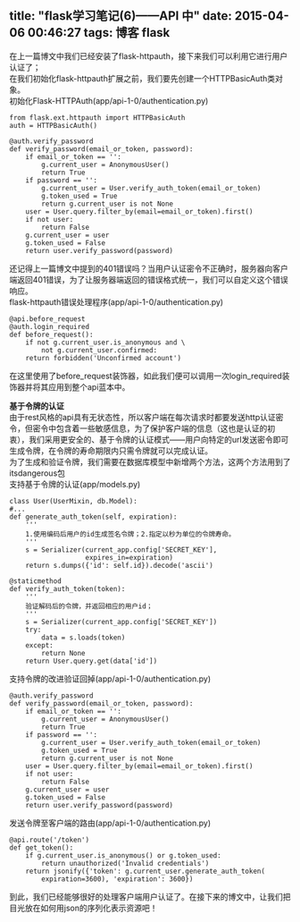 title: "flask学习笔记(6)——API 中"
date: 2015-04-06 00:46:27
tags: 博客 flask
---
在上一篇博文中我们已经安装了flask-httpauth，接下来我们可以利用它进行用户认证了；<br/>
在我们初始化flask-httpauth扩展之前，我们要先创建一个HTTPBasicAuth类对象。<br/>
初始化Flask-HTTPAuth(app/api-1-0/authentication.py)

	from flask.ext.httpauth import HTTPBasicAuth
	auth = HTTPBasicAuth()

	@auth.verify_password
	def verify_password(email_or_token, password):
    	if email_or_token == '':
        	g.current_user = AnonymousUser()
        	return True
    	if password == '':
        	g.current_user = User.verify_auth_token(email_or_token)
        	g.token_used = True
        	return g.current_user is not None
    	user = User.query.filter_by(email=email_or_token).first()
    	if not user:
        	return False
    	g.current_user = user
    	g.token_used = False
    	return user.verify_password(password)

还记得上一篇博文中提到的401错误吗？当用户认证密令不正确时，服务器向客户端返回401错误，为了让服务器端返回的错误格式统一，我们可以自定义这个错误响应。<br/>
flask-httpauth错误处理程序(app/api-1-0/authentication.py)
	
	@api.before_request
	@auth.login_required
	def before_request():
    	if not g.current_user.is_anonymous and \
            not g.current_user.confirmed:
        return forbidden('Unconfirmed account')

在这里使用了before_request装饰器，如此我们便可以调用一次login_required装饰器并将其应用到整个api蓝本中。

<strong>基于令牌的认证</strong><br/>
由于rest风格的api具有无状态性，所以客户端在每次请求时都要发送http认证密令，但密令中包含着一些敏感信息，为了保护客户端的信息（这也是认证的初衷），我们采用更安全的、基于令牌的认证模式——用户向特定的url发送密令即可生成令牌，在令牌的寿命期限内只需令牌就可以完成认证。<br/>
为了生成和验证令牌，我们需要在数据库模型中新增两个方法，这两个方法用到了itsdangerous包<br/>
支持基于令牌的认证(app/models.py)

	class User(UserMixin, db.Model):
	#...
	def generate_auth_token(self, expiration):
        '''
		1.使用编码后用户的id生成签名令牌；2.指定以秒为单位的令牌寿命。
		'''
		s = Serializer(current_app.config['SECRET_KEY'],
                       expires_in=expiration)
        return s.dumps({'id': self.id}).decode('ascii')

    @staticmethod
    def verify_auth_token(token):
		'''
		验证解码后的令牌，并返回相应的用户id；
		'''
        s = Serializer(current_app.config['SECRET_KEY'])
        try:
            data = s.loads(token)
        except:
            return None
        return User.query.get(data['id'])

支持令牌的改进验证回掉(app/api-1-0/authentication.py)

	@auth.verify_password
	def verify_password(email_or_token, password):
    	if email_or_token == '':
        	g.current_user = AnonymousUser()
        	return True
    	if password == '':
        	g.current_user = User.verify_auth_token(email_or_token)
        	g.token_used = True
        	return g.current_user is not None
   		user = User.query.filter_by(email=email_or_token).first()
    	if not user:
        	return False
    	g.current_user = user
    	g.token_used = False
    	return user.verify_password(password)

发送令牌至客户端的路由(app/api-1-0/authentication.py)
	
	@api.route('/token')
	def get_token():
    	if g.current_user.is_anonymous() or g.token_used:
        	return unauthorized('Invalid credentials')
    	return jsonify({'token': g.current_user.generate_auth_token(
        	expiration=3600), 'expiration': 3600})

到此，我们已经能够很好的处理客户端用户认证了。在接下来的博文中，让我们把目光放在如何用json的序列化表示资源吧！